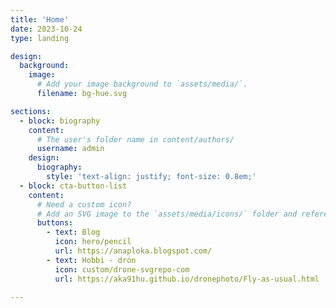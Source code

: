 ```yaml
---
title: 'Home'
date: 2023-10-24
type: landing

design:
  background:
    image:
      # Add your image background to `assets/media/`.
      filename: bg-hue.svg

sections:
  - block: biography
    content:
      # The user's folder name in content/authors/
      username: admin
    design:
      biography:
        style: 'text-align: justify; font-size: 0.8em;'
  - block: cta-button-list
    content:
      # Need a custom icon?
      # Add an SVG image to the `assets/media/icons/` folder and reference it in the `icon` field below
      buttons:
        - text: Blog
          icon: hero/pencil
          url: https://anaploka.blogspot.com/
        - text: Hobbi - drón
          icon: custom/drone-svgrepo-com
          url: https://aka91hu.github.io/dronephoto/Fly-as-usual.html

---
```

